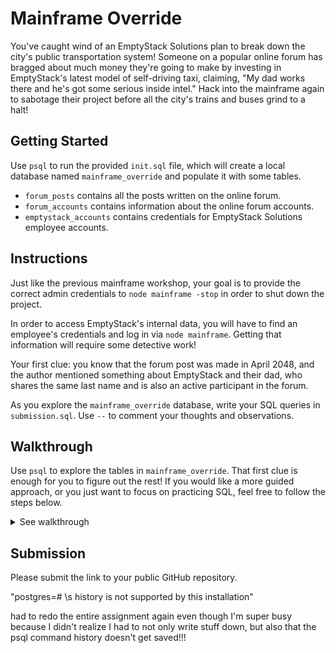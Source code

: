 # Mainframe Override

You've caught wind of an EmptyStack Solutions plan to break down the city's
public transportation system! Someone on a popular online forum has bragged about
much money they're going to make by investing in EmptyStack's latest model of
self-driving taxi, claiming, "My dad works there and he's got some serious inside
intel." Hack into the mainframe again to sabotage their project before all the
city's trains and buses grind to a halt!

## Getting Started

Use `psql` to run the provided `init.sql` file, which will create a local database
named `mainframe_override` and populate it with some tables.

- `forum_posts` contains all the posts written on the online forum.
- `forum_accounts` contains information about the online forum accounts.
- `emptystack_accounts` contains credentials for EmptyStack Solutions employee accounts.

## Instructions

Just like the previous mainframe workshop, your goal is to provide the correct admin
credentials to `node mainframe -stop` in order to shut down the project.

In order to access EmptyStack's internal data, you will have to find an employee's
credentials and log in via `node mainframe`. Getting that information will require
some detective work!

Your first clue: you know that the forum post was made in April 2048, and the author
mentioned something about EmptyStack and their dad, who shares the same last name and
is also an active participant in the forum.

As you explore the `mainframe_override` database, write your SQL queries in
`submission.sql`. Use `--` to comment your thoughts and observations.

## Walkthrough

Use `psql` to explore the tables in `mainframe_override`.
That first clue is enough for you to figure out the rest!
If you would like a more guided approach, or you just want to focus on practicing SQL,
feel free to follow the steps below.

<details>
<summary>See walkthrough</summary>

1. Get the username of the person who made the post about EmptyStack in `forum_posts`.
   SELECT \* FROM forum_posts WHERE date >= '2048-04-01' AND date < '2048-05-01' AND content ILIKE '%dad%' AND content
   ILIKE '%emptystack%';
2. Get the last name of the person associated with that username in `forum_accounts`.
   SELECT \* FROM forum_accounts WHERE username = 'smart-money-44';
3. Find all other accounts with the same last name.
   SELECT \* FROM forum_accounts WHERE last_name = 'Steele';
4. Find all accounts in `emptystack_accounts` with the same last name.
   SELECT \* FROM emptystack_accounts WHERE last_name = 'Steele';
5. There will only be one EmptyStack employee with a forum account. Use their credentials
   to access `node mainframe`, which will output a new `sql` file for you to run.
   Andrew Steele is the only one with the last name 'Steele' who shows up in both tables.
   EmptyStack: triple-cart-38, password456
6. Find the message in `emptystack_messages` that mentions a project involving
   self-driving taxis. That message is sent from an admin account and also reveals
   the project code.
   SELECT \* FROM emptystack_messages WHERE subject ILIKE '%taxi%';
7. Get the credentials for the admin account from `emptystack_accounts`.
   SELECT \* FROM emptystack_accounts WHERE username = 'your-boss-99';
8. Get the ID of the project from `emptystack_projects`.
   SELECT \* FROM emptystack_projects WHERE CODE = 'TAXI';
9. Use that information to stop the project: `node mainframe -stop`!
   id: DczE0v2b

</details>

## Submission

Please submit the link to your public GitHub repository.

"postgres=# \s
history is not supported by this installation"

had to redo the entire assignment again even though I'm super busy because I didn't realize I had to not only write stuff down, but also that the psql command history doesn't get saved!!!
